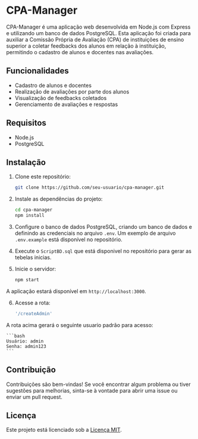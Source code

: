 # CPA-Manager

CPA-Manager é uma aplicação web desenvolvida em Node.js com Express e utilizando um banco de dados PostgreSQL. Esta aplicação foi criada para auxiliar a Comissão Própria de Avaliação (CPA) de instituições de ensino superior a coletar feedbacks dos alunos em relação à instituição, permitindo o cadastro de alunos e docentes nas avaliações.

## Funcionalidades

- Cadastro de alunos e docentes
- Realização de avaliações por parte dos alunos
- Visualização de feedbacks coletados
- Gerenciamento de avaliações e respostas

## Requisitos

- Node.js
- PostgreSQL

## Instalação

1. Clone este repositório:

    ```bash
    git clone https://github.com/seu-usuario/cpa-manager.git
    ```

2. Instale as dependências do projeto:

    ```bash
    cd cpa-manager
    npm install
    ```

3. Configure o banco de dados PostgreSQL, criando um banco de dados e definindo as credenciais no arquivo `.env`. Um exemplo de arquivo `.env.example` está disponível no repositório.

4. Execute o `ScriptBD.sql` que está disponivel no repositório para gerar as tebelas inicias.

5. Inicie o servidor:

    ```bash
    npm start
    ```

A aplicação estará disponível em `http://localhost:3000`.

6. Acesse a rota:

    ```bash
    '/createAdmin'
    ```
A rota acima gerará o seguinte usuario padrão para acesso:
    
    ```bash
    Usuário: admin
    Senha: admin123
    ```

## Contribuição

Contribuições são bem-vindas! Se você encontrar algum problema ou tiver sugestões para melhorias, sinta-se à vontade para abrir uma issue ou enviar um pull request.

## Licença

Este projeto está licenciado sob a [Licença MIT](LICENSE).
